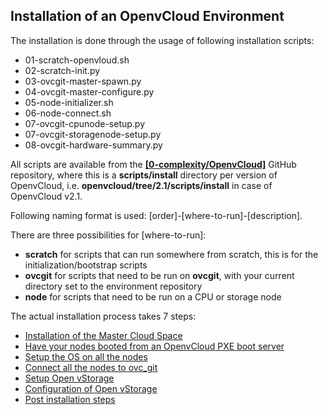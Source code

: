 ## Installation of an OpenvCloud Environment

The installation is done through the usage of following installation scripts:

- 01-scratch-openvloud.sh
- 02-scratch-init.py
- 03-ovcgit-master-spawn.py
- 04-ovcgit-master-configure.py
- 05-node-initializer.sh
- 06-node-connect.sh
- 07-ovcgit-cpunode-setup.py
- 07-ovcgit-storagenode-setup.py
- 08-ovcgit-hardware-summary.py



All scripts are available from the [**\[0-complexity/OpenvCloud\]**](https://github.com/0-complexity/openvcloud) GitHub repository, where this is a **scripts/install** directory per version of OpenvCloud, i.e. **openvcloud/tree/2.1/scripts/install** in case of OpenvCloud v2.1.

Following naming format is used: [order]-[where-to-run]-[description].

There are three possibilities for [where-to-run]:

- **scratch** for scripts that can run somewhere from scratch, this is for the initialization/bootstrap scripts
- **ovcgit** for scripts that need to be run on **ovcgit**, with your current directory set to the environment repository
- **node** for scripts that need to be run on a CPU or storage node



The actual installation process takes 7 steps:

- [Installation of the Master Cloud Space](0-MasterSpace.md)
- [Have your nodes booted from an OpenvCloud PXE boot server](1-GetNodeInto911-mode.md)
- [Setup the OS on all the nodes](2-SetupOS.md)
- [Connect all the nodes to ovc_git](3-ConnectNode2ovc_git.md)
- [Setup Open vStorage](4-SetupOfOVS.md)
- [Configuration of Open vStorage](5-OVSConfiguration.md)
- [Post installation steps](6-PostInstallationSteps.md)
